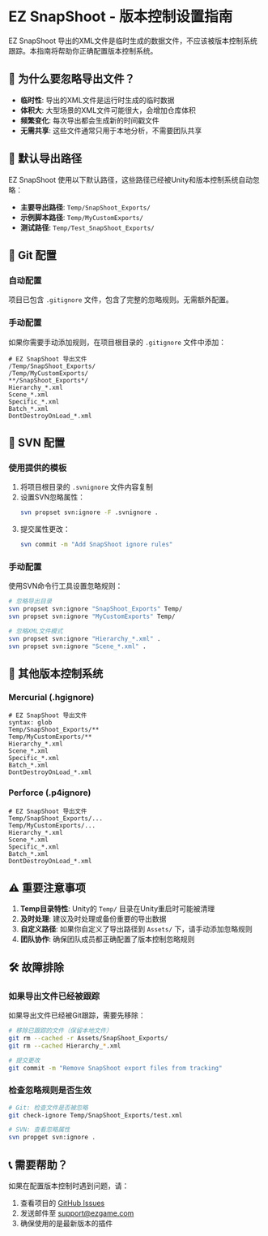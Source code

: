 # EZ SnapShoot - 版本控制设置指南

EZ SnapShoot 导出的XML文件是临时生成的数据文件，不应该被版本控制系统跟踪。本指南将帮助你正确配置版本控制系统。

## 🎯 为什么要忽略导出文件？

- **临时性**: 导出的XML文件是运行时生成的临时数据
- **体积大**: 大型场景的XML文件可能很大，会增加仓库体积
- **频繁变化**: 每次导出都会生成新的时间戳文件
- **无需共享**: 这些文件通常只用于本地分析，不需要团队共享

## 📁 默认导出路径

EZ SnapShoot 使用以下默认路径，这些路径已经被Unity和版本控制系统自动忽略：

- **主要导出路径**: `Temp/SnapShoot_Exports/`
- **示例脚本路径**: `Temp/MyCustomExports/`
- **测试路径**: `Temp/Test_SnapShoot_Exports/`

## 🔧 Git 配置

### 自动配置
项目已包含 `.gitignore` 文件，包含了完整的忽略规则。无需额外配置。

### 手动配置
如果你需要手动添加规则，在项目根目录的 `.gitignore` 文件中添加：

```gitignore
# EZ SnapShoot 导出文件
/Temp/SnapShoot_Exports/
/Temp/MyCustomExports/
**/SnapShoot_Exports*/
Hierarchy_*.xml
Scene_*.xml
Specific_*.xml
Batch_*.xml
DontDestroyOnLoad_*.xml
```

## 🔧 SVN 配置

### 使用提供的模板
1. 将项目根目录的 `.svnignore` 文件内容复制
2. 设置SVN忽略属性：
   ```bash
   svn propset svn:ignore -F .svnignore .
   ```
3. 提交属性更改：
   ```bash
   svn commit -m "Add SnapShoot ignore rules"
   ```

### 手动配置
使用SVN命令行工具设置忽略规则：

```bash
# 忽略导出目录
svn propset svn:ignore "SnapShoot_Exports" Temp/
svn propset svn:ignore "MyCustomExports" Temp/

# 忽略XML文件模式
svn propset svn:ignore "Hierarchy_*.xml" .
svn propset svn:ignore "Scene_*.xml" .
```

## 🔧 其他版本控制系统

### Mercurial (.hgignore)
```
# EZ SnapShoot 导出文件
syntax: glob
Temp/SnapShoot_Exports/**
Temp/MyCustomExports/**
Hierarchy_*.xml
Scene_*.xml
Specific_*.xml
Batch_*.xml
DontDestroyOnLoad_*.xml
```

### Perforce (.p4ignore)
```
# EZ SnapShoot 导出文件
Temp/SnapShoot_Exports/...
Temp/MyCustomExports/...
Hierarchy_*.xml
Scene_*.xml
Specific_*.xml
Batch_*.xml
DontDestroyOnLoad_*.xml
```

## ⚠️ 重要注意事项

1. **Temp目录特性**: Unity的 `Temp/` 目录在Unity重启时可能被清理
2. **及时处理**: 建议及时处理或备份重要的导出数据
3. **自定义路径**: 如果你自定义了导出路径到 `Assets/` 下，请手动添加忽略规则
4. **团队协作**: 确保团队成员都正确配置了版本控制忽略规则

## 🛠️ 故障排除

### 如果导出文件已经被跟踪
如果导出文件已经被Git跟踪，需要先移除：

```bash
# 移除已跟踪的文件（保留本地文件）
git rm --cached -r Assets/SnapShoot_Exports/
git rm --cached Hierarchy_*.xml

# 提交更改
git commit -m "Remove SnapShoot export files from tracking"
```

### 检查忽略规则是否生效
```bash
# Git: 检查文件是否被忽略
git check-ignore Temp/SnapShoot_Exports/test.xml

# SVN: 查看忽略属性
svn propget svn:ignore .
```

## 📞 需要帮助？

如果在配置版本控制时遇到问题，请：

1. 查看项目的 [GitHub Issues](https://github.com/summer198971/EZSnapShoot/issues)
2. 发送邮件至 support@ezgame.com
3. 确保使用的是最新版本的插件
